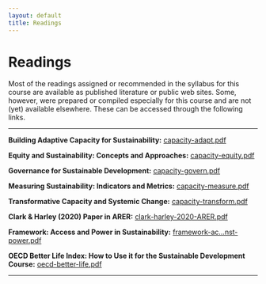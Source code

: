 ```yaml
---
layout: default
title: Readings
---
```


# Readings

Most of the readings assigned or recommended in the syllabus for this course are available as published literature or public web sites. Some, however, were prepared or compiled especially for this course and are not (yet) available elsewhere. These can be accessed through the following links.

---

**Building Adaptive Capacity for Sustainability:** [capacity-adapt.pdf](capacity-adapt.pdf)

**Equity and Sustainability: Concepts and Approaches:** [capacity-equity.pdf](capacity-equity.pdf)

**Governance for Sustainable Development:** [capacity-govern.pdf](capacity-govern.pdf)

**Measuring Sustainability: Indicators and Metrics:** [capacity-measure.pdf](capacity-measure.pdf)

**Transformative Capacity and Systemic Change:** [capacity-transform.pdf](capacity-transform.pdf)

**Clark & Harley (2020) Paper in ARER:** [clark-harley-2020-ARER.pdf](clark-harley-2020-ARER.pdf)

**Framework: Access and Power in Sustainability:** [framework-ac...nst-power.pdf](framework-ac...nst-power.pdf)

**OECD Better Life Index: How to Use it for the Sustainable Development Course:** [oecd-better-life.pdf](oecd-better-life.pdf)

---